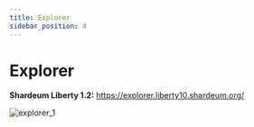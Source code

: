 ```yaml
---
title: Explorer
sidebar_position: 4
---
```


# Explorer

**Shardeum Liberty 1.2:** https://explorer.liberty10.shardeum.org/

![explorer_1](/img/explorer/explorer.png)
